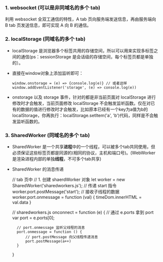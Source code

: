 ### 1. websocket  (可以是非同域名的多个 tab)

利用 websocket 全双工通信的特性，A tab 页向服务端发送信息，再由服务端向 B tab 页发送信息，即可实现 A 向 B 的通信。

### 2. localStorage (同域名的多个 tab)

* localStorage 是浏览器多个标签共用的存储空间，所以可以用来实现多标签之间的通信(ps：sessionStorage 是会话级的存储空间，每个标签页都是单独的）。

* 直接在window对象上添加监听即可：

    `
      window.onstorage = (e) => {console.log(e)}
      // 或者这样
      window.addEventListener('storage', (e) => console.log(e))
    `

* onstorage 以及 storage 事件，针对的都是非当前页面对 localStorage 进行修改时才会触发，当前页面修改 localStorage 不会触发监听函数。仅在对已有的数据的值进行修改时才会触发，比如原本已经有一个key为a值为b的 localStorage，你再执行：localStorage.setItem('a', 'b')代码，同样是不会触发监听函数的。

### 3. SharedWorker (同域名的多个 tab)

* SharedWorker 是一个共享**进程**中的一个线程，可以被多个tab共同使用，但必须保证这些标签页都是同源的(相同的协议，主机和端口号)。(WebWorker是渲染进程内部的单独**线程**，不可多个tab共享)

* SharedWorker 的消息传递

    // tab 页中
    // 1. 创建 shaerdWorker 对象
    let worker = new SharedWorker('sharedworkers.js');
    // 传递 start 指令
    worker.port.postMessage('start');
    // 接收子线程的数据
    worker.port.onmessage = function (val) {
        timeDom.innerHTML = val.data
    }

    // sharedworkers.js
    onconnect = function (e) {
        // 通过 e.ports 拿到 port
        var port = e.ports[0];

        // port.onmessage 监听父线程的消息
        port.onmessage = function () {
            // port.postMessage 向父线程传递消息
            port.postMessage(a++)
        }
    }